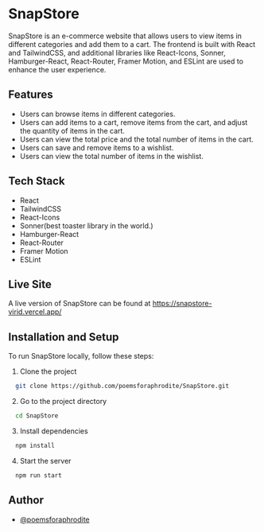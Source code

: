 # SnapStore

SnapStore is an e-commerce website that allows users to view items in different categories and add them to a cart. The frontend is built with React and TailwindCSS, and additional libraries like React-Icons, Sonner, Hamburger-React, React-Router, Framer Motion, and ESLint are used to enhance the user experience.

## Features

- Users can browse items in different categories.
- Users can add items to a cart, remove items from the cart, and adjust the quantity of items in the cart.
- Users can view the total price and the total number of items in the cart.
- Users can save and remove items to a wishlist.
- Users can view the total number of items in the wishlist.

## Tech Stack

- React
- TailwindCSS
- React-Icons
- Sonner(best toaster library in the world.)
- Hamburger-React
- React-Router
- Framer Motion
- ESLint


## Live Site

A live version of SnapStore can be found at https://snapstore-virid.vercel.app/

## Installation and Setup

To run SnapStore locally, follow these steps:

1. Clone the project

```bash
  git clone https://github.com/poemsforaphrodite/SnapStore.git
```

2. Go to the project directory

```bash
  cd SnapStore
```

3. Install dependencies

```bash
  npm install
```

4. Start the server

```bash
  npm run start
```


## Author

- [@poemsforaphrodite](https://www.github.com/poemsforaphrodite)


